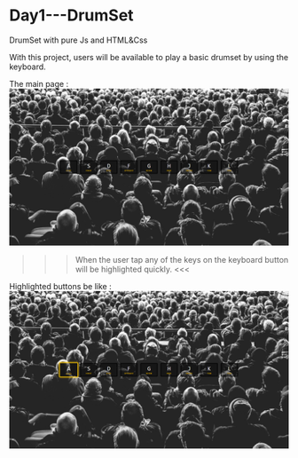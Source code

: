 # Day1---DrumSet
DrumSet with pure Js and HTML&amp;Css

With this project, users will be available to play a basic drumset by using the keyboard.

The main page : ![first-feature](/Screenshots/sshot.png)


>>> When the user tap any of the keys on the keyboard button will be highlighted quickly. <<<


Highlighted buttons be like : ![second-feature](/Screenshots/sshot2.png)
